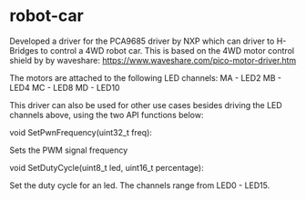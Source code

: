 # robot-car

Developed a driver for the PCA9685 driver by NXP which can driver to H-Bridges to control a 4WD robot car. This is based on the 4WD motor control shield by
by waveshare: https://www.waveshare.com/pico-motor-driver.htm

The motors are attached to the following LED channels:
MA - LED2
MB - LED4
MC - LED8
MD - LED10

This driver can also be used for other use cases besides driving the LED channels above, using the two API functions below:

void SetPwnFrequency(uint32_t freq):

Sets the PWM signal frequency

void SetDutyCycle(uint8_t led, uint16_t percentage):

Set the duty cycle for an led. The channels range from LED0 - LED15.
